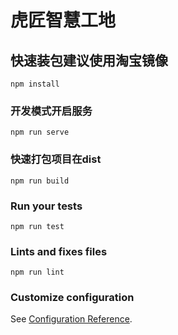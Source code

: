 # 虎匠智慧工地

## 快速装包建议使用淘宝镜像
```
npm install
```

### 开发模式开启服务
```
npm run serve
```

### 快速打包项目在dist
```
npm run build
```

### Run your tests
```
npm run test
```

### Lints and fixes files
```
npm run lint
```

### Customize configuration
See [Configuration Reference](https://cli.vuejs.org/config/).
